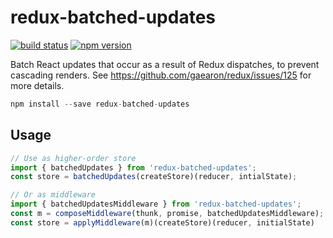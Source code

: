 redux-batched-updates
=====================

[![build status](https://img.shields.io/travis/acdlite/redux-batched-updates/master.svg?style=flat-square)](https://travis-ci.org/acdlite/redux-batched-updates)
[![npm version](https://img.shields.io/npm/v/redux-batched-updates.svg?style=flat-square)](https://www.npmjs.com/package/redux-batched-updates)

Batch React updates that occur as a result of Redux dispatches, to prevent cascading renders. See https://github.com/gaearon/redux/issues/125 for more details.

```js
npm install --save redux-batched-updates
```

## Usage

```js
// Use as higher-order store
import { batchedUpdates } from 'redux-batched-updates';
const store = batchedUpdates(createStore)(reducer, intialState);

// Or as middleware
import { batchedUpdatesMiddleware } from 'redux-batched-updates';
const m = composeMiddleware(thunk, promise, batchedUpdatesMiddleware);
const store = applyMiddleware(m)(createStore)(reducer, initialState)
```
